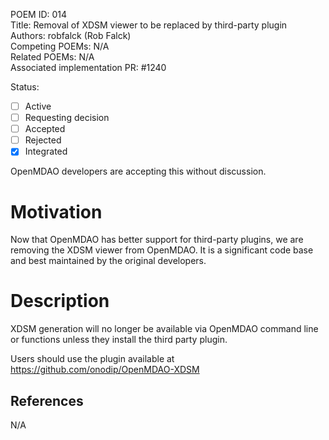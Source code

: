 POEM ID: 014  
Title: Removal of XDSM viewer to be replaced by third-party plugin  
Authors: robfalck (Rob Falck)  
Competing POEMs: N/A  
Related POEMs: N/A  
Associated implementation PR: #1240  

Status:

- [ ] Active
- [ ] Requesting decision
- [ ] Accepted
- [ ] Rejected
- [x] Integrated

OpenMDAO developers are accepting this without discussion.

Motivation
==========

Now that OpenMDAO has better support for third-party plugins, we are
removing the XDSM viewer from OpenMDAO.  It is a significant code base
and best maintained by the original developers.


Description
===========

XDSM generation will no longer be available via OpenMDAO command line
or functions unless they install the third party plugin.

Users should use the plugin available at https://github.com/onodip/OpenMDAO-XDSM

References
----------

N/A
